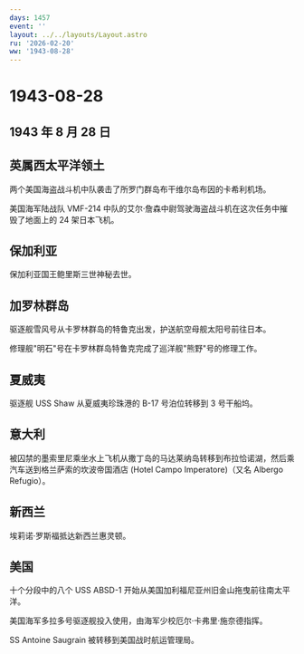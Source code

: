 ```yaml
---
days: 1457
event: ''
layout: ../../layouts/Layout.astro
ru: '2026-02-20'
ww: '1943-08-28'
---
```


# 1943-08-28

## 1943 年 8 月 28 日

## 英属西太平洋领土

两个美国海盗战斗机中队袭击了所罗门群岛布干维尔岛布因的卡希利机场。

美国海军陆战队 VMF-214
中队的艾尔·詹森中尉驾驶海盗战斗机在这次任务中摧毁了地面上的 24
架日本飞机。

## 保加利亚

保加利亚国王鲍里斯三世神秘去世。

## 加罗林群岛

驱逐舰雪风号从卡罗林群岛的特鲁克出发，护送航空母舰太阳号前往日本。

修理舰"明石"号在卡罗林群岛特鲁克完成了巡洋舰"熊野"号的修理工作。

## 夏威夷

驱逐舰 USS Shaw 从夏威夷珍珠港的 B-17 号泊位转移到 3 号干船坞。

## 意大利

被囚禁的墨索里尼乘坐水上飞机从撒丁岛的马达莱纳岛转移到布拉恰诺湖，然后乘汽车送到格兰萨索的坎波帝国酒店
(Hotel Campo Imperatore)（又名 Albergo Refugio）。

## 新西兰

埃莉诺·罗斯福抵达新西兰惠灵顿。

## 美国

十个分段中的八个 USS ABSD-1
开始从美国加利福尼亚州旧金山拖曳前往南太平洋。

美国海军多拉多号驱逐舰投入使用，由海军少校厄尔·卡弗里·施奈德指挥。

SS Antoine Saugrain 被转移到美国战时航运管理局。